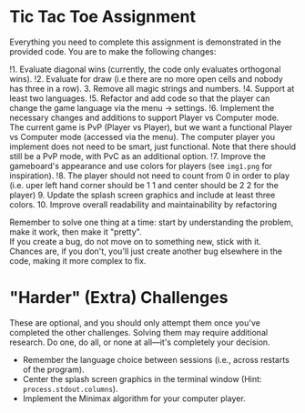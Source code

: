 # Tic Tac Toe Assignment

Everything you need to complete this assignment is demonstrated in the provided code. You are to make the following changes:

!1. Evaluate diagonal wins (currently, the code only evaluates orthogonal wins).
!2. Evaluate for draw (i.e there are no more open cells and nobody has three in a row).
3. Remove all magic strings and numbers.
!4. Support at least two languages.
!5. Refactor and add code so that the player can change the game language via the menu -> settings.
!6. Implement the necessary changes and additions to support Player vs Computer mode.  
   The current game is PvP (Player vs Player), but we want a functional Player vs Computer mode (accessed via the menu). The computer player you implement does not need to be smart, just functional. Note that there should still be a PvP mode, with PvC as an additional option.
!7. Improve the gameboard's appearance and use colors for players (see `img1.png` for inspiration).
!8. The player should not need to count from 0 in order to play (i.e. uper left hand corner should be 1 1 and center should be 2 2 for the player) 
9. Update the splash screen graphics and include at least three colors.
10. Improve overall readability and maintainability by refactoring

Remember to solve one thing at a time: start by understanding the problem, make it work, then make it "pretty".   
If you create a bug, do not move on to something new, stick with it. Chances are, if you don't, you'll just create another bug elsewhere in the code, making it more complex to fix.


# "Harder" (Extra) Challenges
These are optional, and you should only attempt them once you've completed the other challenges. Solving them may require additional research. Do one, do all, or none at all—it's completely your decision.

* Remember the language choice between sessions (i.e., across restarts of the program).
* Center the splash screen graphics in the terminal window (Hint: `process.stdout.columns`).
* Implement the Minimax algorithm for your computer player.